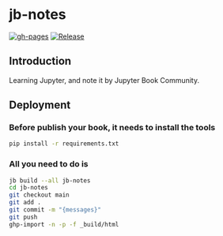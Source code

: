 # jb-notes

[![gh-pages](https://github.com/motoish/jb-notes/actions/workflows/pages/pages-build-deployment/badge.svg)](https://github.com/motoish/jb-notes/actions?query=branch%3Agh-pages)
[![Release](https://github.com/motoish/jb-notes/workflows/Release/badge.svg?branch=main)](https://github.com/motoish/jb-notes/actions/workflows/release-please.yml?query=workflow%3ARelease+branch%3Amain)

## Introduction

Learning Jupyter, and note it by Jupyter Book Community.

## Deployment

### Before publish your book, it needs to install the tools

```sh
pip install -r requirements.txt
```

### All you need to do is

```sh
jb build --all jb-notes
cd jb-notes
git checkout main
git add .
git commit -m "{messages}"
git push
ghp-import -n -p -f _build/html
```
